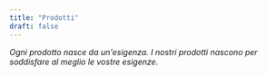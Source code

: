 ```yaml
---
title: "Prodotti"
draft: false
---
```

*Ogni prodotto nasce da un'esigenza. I nostri prodotti nascono per soddisfare al meglio le vostre esigenze.*